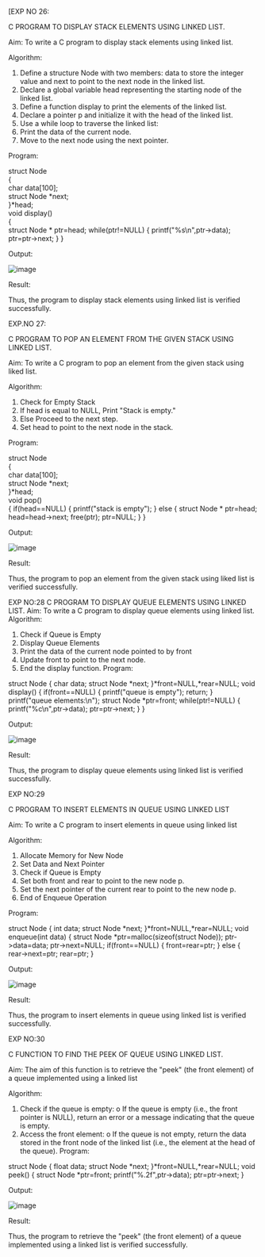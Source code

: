 [EXP NO 26:

 C PROGRAM TO DISPLAY STACK ELEMENTS USING LINKED LIST. 
 
Aim: To write a C program to display stack elements using linked list.

Algorithm:
1.	Define a structure Node with two members: data to store the integer value and next to point to the next node in the linked list.
2.	Declare a global variable head representing the starting node of the linked list.
3.	Define a function display to print the elements of the linked list.
4.	Declare a pointer p and initialize it with the head of the linked list.
5.	Use a while loop to traverse the linked list:
6.	Print the data of the current node.
7.	Move to the next node using the next pointer.
   
Program:

struct Node   
{  
char data[100];  
struct Node *next;  
}*head;  
void display()  
{  
    struct Node * ptr=head;
    while(ptr!=NULL)
    {
        printf("%s\n",ptr->data);
        ptr=ptr->next;
    }
}

Output:


![image](https://github.com/user-attachments/assets/241b7fae-cfa5-4130-8262-ae60123d8fb0)

 
Result: 

Thus, the program to display stack elements using linked list is verified successfully.

EXP.NO 27: 

C PROGRAM TO POP AN ELEMENT FROM THE GIVEN STACK USING LINKED LIST. 

Aim: To write a C program to pop an element from the given stack using liked list.

Algorithm:
1.	Check for Empty Stack
2.	If head is equal to NULL, Print "Stack is empty."
3.	Else Proceed to the next step.
4.	Set head to point to the next node in the stack.
   
Program:

struct Node   
{  
char data[100];  
struct Node *next;  
}*head;  
void pop()  
{ 
    if(head==NULL)
    {
        printf("stack is empty");
    }
    else
    {
        struct Node * ptr=head;
        head=head->next;
        free(ptr);
        ptr=NULL;
    }
}

Output:



![image](https://github.com/user-attachments/assets/bd134873-0576-4a6e-bf80-cb132acbc28c)

 
Result:

 Thus, the program to pop an element from the given stack using liked list is verified successfully.



EXP NO:28 
C PROGRAM TO DISPLAY QUEUE ELEMENTS USING LINKED LIST. 
Aim: To write a C program to display queue elements using linked list.
 Algorithm:
1.	Check if Queue is Empty
2.	Display Queue Elements
3.	Print the data of the current node pointed to by front
4.	Update front to point to the next node.
5.	End the display function.
Program:

struct Node
{
   char data;
   struct Node *next;
}*front=NULL,*rear=NULL;
void display()
{
    if(front==NULL)
    {
        printf("queue is empty");
        return;
    }
    printf("queue elements:\n");
    struct Node *ptr=front;
    while(ptr!=NULL)
    {
        printf("%c\n",ptr->data);
        ptr=ptr->next;
    }
}

Output:


 ![image](https://github.com/user-attachments/assets/4d1f0cc1-af50-450c-bdd3-42b3040ec36d)

Result: 

Thus, the program to display queue elements using linked list is verified successfully.

EXP NO:29

 C PROGRAM TO INSERT ELEMENTS IN QUEUE USING LINKED LIST
 
Aim: To write a C program to insert elements in queue using linked list

Algorithm:
1.	Allocate Memory for New Node
2.	Set Data and Next Pointer
3.	Check if Queue is Empty
4.	Set both front and rear to point to the new node p.
5.	Set the next pointer of the current rear to point to the new node p.
6.	End of Enqueue Operation
   
Program:

struct Node
{
   int data;
   struct Node *next;
}*front=NULL,*rear=NULL;
void enqueue(int data)
{
    struct Node *ptr=malloc(sizeof(struct Node));
    ptr->data=data;
    ptr->next=NULL;
    if(front==NULL)
    {
        front=rear=ptr;
    }
    else
    {
        rear->next=ptr;
        rear=ptr;
    }

Output:


![image](https://github.com/user-attachments/assets/36455dbc-fa88-4e27-9369-e18f52d8aca0)

 
Result:

 Thus, the program to insert elements in queue using linked list is verified successfully.
 
EXP NO:30 

C FUNCTION TO FIND THE PEEK OF QUEUE USING LINKED LIST.

Aim:
The aim of this function is to retrieve the "peek" (the front element) of a queue implemented using a linked list

Algorithm:
1.	Check if the queue is empty: o If the queue is empty (i.e., the front pointer is NULL), return an error or a message indicating that the queue is empty.
2.	Access the front element: o If the queue is not empty, return the data stored in the front node of the linked list (i.e., the element at the head of the queue).
Program:

struct Node
{
   float data;
   struct Node *next;
}*front=NULL,*rear=NULL;
void peek()
{
    struct Node *ptr=front;
    printf("%.2f",ptr->data);
    ptr=ptr->next;
}

Output:


![image](https://github.com/user-attachments/assets/4af8b7cc-75c5-490c-a4a1-db991a54a6ea)

 
Result:

Thus, the program to retrieve the "peek" (the front element) of a queue implemented using a linked list is verified successfully.

